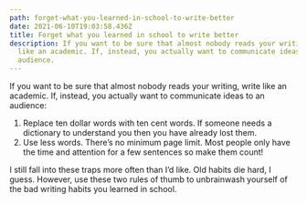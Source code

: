 ```yaml
---
path: forget-what-you-learned-in-school-to-write-better
date: 2021-06-10T19:03:58.436Z
title: Forget what you learned in school to write better
description: If you want to be sure that almost nobody reads your writing, write
  like an academic. If, instead, you actually want to communicate ideas to an
  audience.
---
```

If you want to be sure that almost nobody reads your writing, write like an academic. If, instead, you actually want to communicate ideas to an audience:

1. Replace ten dollar words with ten cent words. If someone needs a dictionary to understand you then you have already lost them.
2. Use less words. There’s no minimum page limit. Most people only have the time and attention for a few sentences so make them count!

I still fall into these traps more often than I’d like. Old habits die hard, I guess. However, use these two rules of thumb to unbrainwash yourself of the bad writing habits you learned in school.